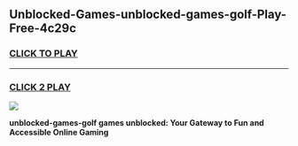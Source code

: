 
## Unblocked-Games-unblocked-games-golf-Play-Free-4c29c
<h3>
<a href="https://premium76.site?title=unblocked-games-golf&ref=15A">CLICK TO PLAY</a></h3>
<hr>

<h3>
<a href="https://premium76.site?title=unblocked-games-golf&ref=15A">CLICK 2 PLAY</a>
  
</h3>

<a href="https://premium76.site?title=unblocked-games-golf&ref=15A"><img src="https://clearcache.store/games.png"></a>


**unblocked-games-golf games unblocked: Your Gateway to Fun and Accessible Online Gaming**
